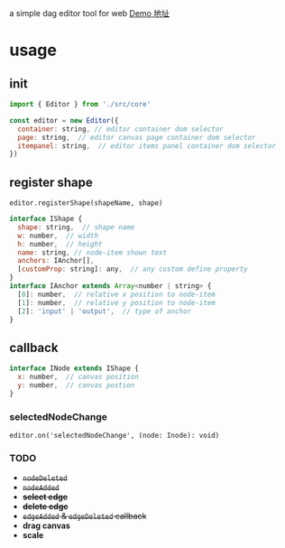 a simple dag editor tool for web
[Demo 地址](https://stillbold.com/demos/dag-editor/demos/editor.html)

# usage

## init

```javascript
import { Editor } from './src/core'

const editor = new Editor({
  container: string, // editor container dom selector
  page: string,  // editor canvas page container dom selector
  itempanel: string,  // editor items panel container dom selector
})
```

## register shape

`` editor.registerShape(shapeName, shape) ``

```javascript
interface IShape {
  shape: string,  // shape name
  w: number,  // width
  h: number,  // height
  name: string, // node-item shown text
  anchors: IAnchor[],
  [customProp: string]: any,  // any custom define property
}
interface IAnchor extends Array<number | string> {
  [0]: number,  // relative x position to node-item
  [1]: number,  // relative y position to node-item
  [2]: 'input' | 'output',  // type of anchor
}
```

## callback

```javascript
interface INode extends IShape {
  x: number,  // canvas position
  y: number,  // canvas postion
}
```

### selectedNodeChange

`` editor.on('selectedNodeChange', (node: Inode): void) ``

### TODO
- ~~`nodeDeleted`~~
- ~~`nodeAdded`~~
- ~~**select edge**~~
- ~~**delete edge**~~
- ~~`edgeAdded` & `edgeDeleted` callback~~
- **drag canvas**
- **scale**
